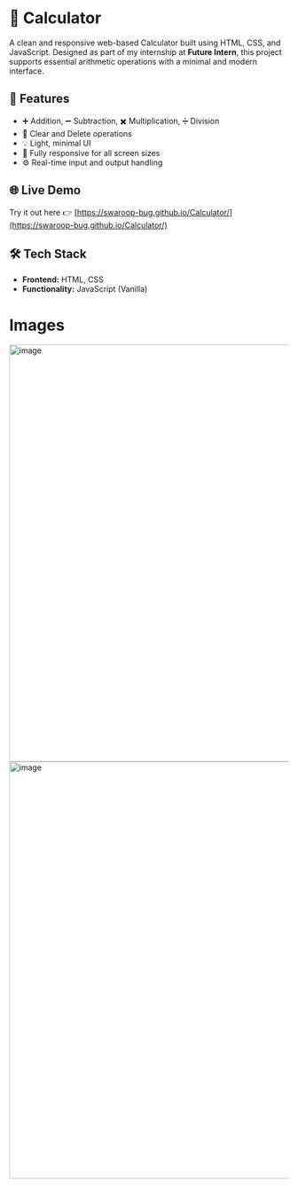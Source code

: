 # 🧮 Calculator

A clean and responsive web-based Calculator built using HTML, CSS, and JavaScript. Designed as part of my internship at **Future Intern**, this project supports essential arithmetic operations with a minimal and modern interface.


## 🚀 Features

- ➕ Addition, ➖ Subtraction, ✖️ Multiplication, ➗ Division
- 🔁 Clear and Delete operations
- 💡 Light, minimal UI
- 📱 Fully responsive for all screen sizes
- ⚙️ Real-time input and output handling

## 🌐 Live Demo

Try it out here 👉 [https://swaroop-bug.github.io/Calculator/](https://swaroop-bug.github.io/Calculator/)

## 🛠️ Tech Stack

- **Frontend:** HTML, CSS
- **Functionality:** JavaScript (Vanilla)
  
# Images
<img width="717" height="752" alt="image" src="https://github.com/user-attachments/assets/70785580-18fc-4b0b-a066-ce1430aa74f6" />
<img width="717" height="752" alt="image" src="https://github.com/user-attachments/assets/e96bd8a6-7a33-4482-b21c-1e2ff397b25a" />



